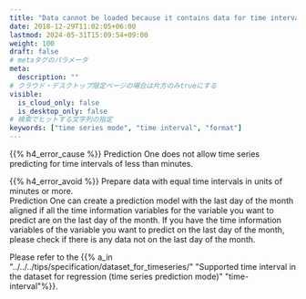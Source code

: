 ```yaml
---
title: "Data cannot be loaded because it contains data for time intervals that are not supported."
date: 2018-12-29T11:02:05+06:00
lastmod: 2024-05-31T15:09:54+09:00
weight: 100
draft: false
# metaタグのパラメータ
meta:
  description: ""
# クラウド・デスクトップ限定ページの場合は片方のみtrueにする
visible:
  is_cloud_only: false
  is_desktop_only: false
# 検索でヒットする文字列の指定
keywords: ["time series mode", "time interval", "format"]
---
```


{{% h4_error_cause %}}
Prediction One does not allow time series predicting for time intervals of less than minutes.

{{% h4_error_avoid %}}
Prepare data with equal time intervals in units of minutes or more.  
Prediction One can create a prediction model with the last day of the month aligned if all the time information variables for the variable you want to predict are on the last day of the month. If you have the time information variables of the variable you want to predict on the last day of the month, please check if there is any data not on the last day of the month.  
  
Please refer to the {{% a_in "../../../tips/specification/dataset_for_timeseries/" "Supported time interval in the dataset for regression (time series prediction mode)" "time-interval"%}}.
